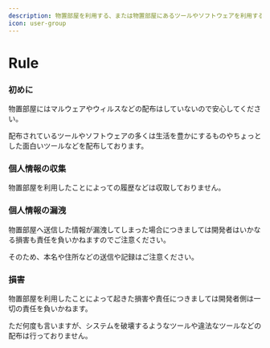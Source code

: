 ```yaml
---
description: 物置部屋を利用する、または物置部屋にあるツールやソフトウェアを利用するにあたってのルールが記されています。
icon: user-group
---
```


# Rule

### 初めに

物置部屋にはマルウェアやウィルスなどの配布はしていないので安心してください。

&#x20;配布されているツールやソフトウェアの多くは生活を豊かにするものやちょっとした面白いツールなどを配布しております。

### 個人情報の収集 <a href="#no" id="no"></a>

物置部屋を利用したことによっての履歴などは収取しておりません。

### 個人情報の漏洩 <a href="#no" id="no"></a>

物置部屋へ送信した情報が漏洩してしまった場合につきましては開発者はいかなる損害も責任を負いかねますのでご注意ください。&#x20;

そのため、本名や住所などの送信や記録はご注意ください。

### 損害 <a href="#sun-hai" id="sun-hai"></a>

物置部屋を利用したことによって起きた損害や責任につきましては開発者側は一切の責任を負いかねます。&#x20;

ただ何度も言いますが、システムを破壊するようなツールや違法なツールなどの配布は行っておりません。
